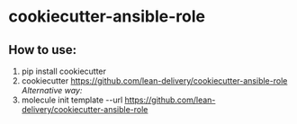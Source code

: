 cookiecutter-ansible-role
=========

## How to use:

1. pip install cookiecutter
1. cookiecutter https://github.com/lean-delivery/cookiecutter-ansible-role  
_Alternative way:_
1. molecule init template --url https://github.com/lean-delivery/cookiecutter-ansible-role
